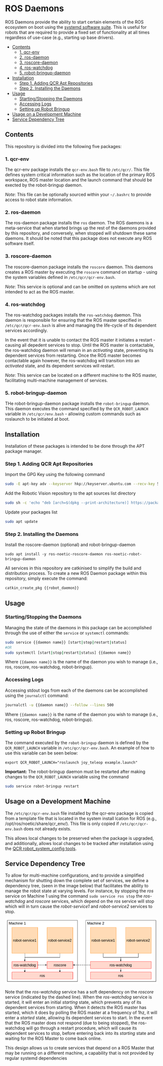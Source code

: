 # ROS Daemons <!-- omit in toc -->

ROS Daemons provide the ability to start certain elements of the ROS ecosystem on boot using the [systemd software suite](https://en.wikipedia.org/wiki/Systemd). This is useful for robots that are required to provide a fixed set of functionality at all times regardless of use-case (e.g., starting up base drivers).

- [Contents](#contents)
  - [1. qcr-env](#1-qcr-env)
  - [2. ros-daemon](#2-ros-daemon)
  - [3. roscore-daemon](#3-roscore-daemon)
  - [4. ros-watchdog](#4-ros-watchdog)
  - [5. robot-bringup-daemon](#5-robot-bringup-daemon)
- [Installation](#installation)
  - [Step 1. Adding QCR Apt Repositories](#step-1-adding-qcr-apt-repositories)
  - [Step 2. Installing the Daemons](#step-2-installing-the-daemons)
- [Usage](#usage)
  - [Starting/Stopping the Daemons](#startingstopping-the-daemons)
  - [Accessing Logs](#accessing-logs)
  - [Setting up Robot Bringup](#setting-up-robot-bringup)
- [Usage on a Development Machine](#usage-on-a-development-machine)
- [Service Dependency Tree](#service-dependency-tree)

## Contents

This repository is divided into the following five packages:

### 1. qcr-env

The qcr-env package installs the ```qcr-env.bash``` file to ```/etc/qcr/```. This file defines system critical information such as the location of the primary ROS workspace, ROS master location and the launch command that should be exected by the robot-bringup daemon.

*Note*: This file can be optionally sourced within your ```~/.bashrc``` to provide access to robot state information.

### 2. ros-daemon

The ros-daemon package installs the ```ros``` daemon. The ROS daemons is a meta-service that when started brings up the rest of the daemons provided by this repository, and conversely, when stopped will shutdown these same daemons. It should be noted that this package does not execute any ROS software itself.

### 3. roscore-daemon

The roscore-daemon package installs the ```roscore``` daemon. This daemons creates a ROS master by executing the ```roscore``` command on startup - using the system variables defined in ```/etc/qcr/qcr-env.bash```.

*Note*: This service is optional and can be omitted on systems which are not intended to act as the ROS master.

### 4. ros-watchdog

The ros-watchdog packages installs the ```ros-watchdog``` daemon. This daemon is responsible for ensuring that the ROS master specified in ```/etc/qcr/qcr-env.bash``` is alive and managing the life-cycle of its dependent services accordingly. 

In the event that it is unable to contact the ROS master it initiates a restart - causing all depedent services to stop. Until the ROS master is contactable, the ros-watchdog daemon will remain in an *activating* state, preventing its dependent services from restarting. Once the ROS master becomes contactable again however, the ros-watchdog will transition into an *activated* state, and its dependent services will restart.

*Note*: This service can be located on a different machine to the ROS master, facilitating multi-machine management of services.

### 5. robot-bringup-daemon

THe robot-bringup-daemon package installs the ```robot-bringup``` daemon. This daemon executes the command specified by the ```QCR_ROBOT_LAUNCH``` variable in ```/etc/qcr/env.bash``` - allowing custom commands such as roslaunch to be initiated at boot.

## Installation

Installation of these packages is intended to be done through the APT package manager.

### Step 1. Adding QCR Apt Repositories
Import the GPG Key using the following command

```sh
sudo -E apt-key adv --keyserver hkp://keyserver.ubuntu.com --recv-key 5B76C9B0
```

Add the Robotic Vision repository to the apt sources list directory

```sh
sudo sh -c 'echo "deb [arch=$(dpkg --print-architecture)] https://packages.qcr.ai $(lsb_release -sc) main" > /etc/apt/sources.list.d/qcr-latest.list'
```

Update your packages list

```sh
sudo apt update
```

### Step 2. Installing the Daemons

Install the roscore-daemon (optional) and robot-bringup-daemon
```
sudo apt install -y ros-noetic-roscore-daemon ros-noetic-robot-bringup-daemon
```


All services in this repository are catkinised to simplify the build and distribution process. To create a new ROS Daemon package within this repository, simply execute the command:

```sh
catkin_create_pkg {{robot_daemon}}
```

## Usage

### Starting/Stopping the Daemons
Managing the state of the daemons in this package can be accomplished through the use of either the ```service``` or ```systemctl``` commands:

```sh
sudo service {{daemon name}} [start|stop|restart|status]
#OR
sudo systemctl [start|stop|restart|status] {{daemon name}}
```

Where ```{{daemon name}}``` is the name of the daemon you wish to manage (i.e., ros, roscore, ros-watchdog, robot-bringup).

### Accessing Logs
Accessing stdout logs from each of the daemons can be accomplished using the ```journalctl``` command:

```sh
journalctl -u {{daemon name}} --follow --lines 500
```

Where ```{{daemon name}}``` is the name of the daemon you wish to manage (i.e., ros, roscore, ros-watchdog, robot-bringup).

### Setting up Robot Bringup

The command executed by the ```robot-bringup``` daemon is defined by the ```QCR_ROBOT_LAUNCH``` variable in ```/etc/qcr/qcr-env.bash```. An example of how to use this variable can be seen below:

```
export QCR_ROBOT_LAUNCH="roslaunch joy_teleop example.launch"
```

**Important:** The robot-bringup daemon must be restarted after making changes to the ```QCR_ROBOT_LAUNCH``` variable using the command 

```sh
sudo service robot-bringup restart
```

## Usage on a Development Machine
The ```/etc/qcr/qcr-env.bash``` file installed by the qcr-env package is copied from a template file that is located in the system install lcation for ROS (e.g., /opt/ros/noetic/share/qcr_env/). This file is only copied if ```/etc/qcr/qcr-env.bash``` does not already exists.

This allows local changes to be preserved when the package is upgraded, and additionally, allows local changes to be tracked after installation using the [QCR robot_system_config tools](https://github.com/qcr/robot_system_configs).

## Service Dependency Tree

To allow for multi-machine configurations, and to provide a simplified mechanism for shutting down the complete set of services, we define a dependency tree, (seen in the image below) that facilitates the ability to manage the robot state at varying levels. For instance, by stopping the *ros* service on Machine 1 using the command ```sudo service ros stop``` the *ros-watchdog* and *roscore* services, which depend on the *ros* service will stop which will in turn cause the *robot-service1* and *robot-service2* services to stop.

![Service Dependency Tree](services.png)

Note that the *ros-watchdog* service has a soft dependency on the *roscore* service (indicated by the dashed line). When the *ros-watchdog* service is started, it will enter an initial *starting* state, which prevents any of its dependent services from starting. When it detects the ROS master has started, which it does by polling the ROS master at a frequency of 1hz, it will enter a *started* state, allowing its dependent services to start. In the event that the ROS master does not respond (due to being stopped), the ros-watchdog will go through a restart procedure, which will cause its dependent services to stop, before entering back into its *starting* state and waiting for the ROS Master to come back online.

This design allows us to create services that depend on a ROS Master that may be running on a different machine, a capability that is not provided by regular systemd dependencies


